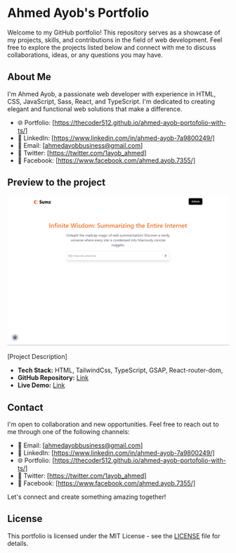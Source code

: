 # Ahmed Ayob's Portfolio

Welcome to my GitHub portfolio! This repository serves as a showcase of my projects, skills, and contributions in the field of web development. Feel free to explore the projects listed below and connect with me to discuss collaborations, ideas, or any questions you may have.

## About Me

I'm Ahmed Ayob, a passionate web developer with experience in HTML, CSS, JavaScript, Sass, React, and TypeScript. I'm dedicated to creating elegant and functional web solutions that make a difference.

-   🌐 Portfolio: [https://thecoder512.github.io/ahmed-ayob-portofolio-with-ts/]
-   💼 LinkedIn: [https://www.linkedin.com/in/ahmed-ayob-7a9800249/]
-   📧 Email: [ahmedayobbusiness@gmail.com]
-   📱 Twitter: [https://twitter.com/1ayob_ahmed]
-   📱 Facebook: [https://www.facebook.com/ahmed.ayob.7355/]

## Preview to the project

![Protofolio Screenshot](./public/preview.png)

[Project Description]

-   **Tech Stack:** HTML, TailwindCss, TypeScript, GSAP, React-router-dom, 
-   **GitHub Repository:** [Link](https://github.com/thecoder512/ahmed-ayob-portofolio-with-ts)
-   **Live Demo:** [Link](https://thecoder512.github.io/ahmed-ayob-portofolio-with-ts/)

## Contact

I'm open to collaboration and new opportunities. Feel free to reach out to me through one of the following channels:

-   📧 Email: [ahmedayobbusiness@gmail.com]
-   💼 LinkedIn: [https://www.linkedin.com/in/ahmed-ayob-7a9800249/]
-   🌐 Portfolio: [https://thecoder512.github.io/ahmed-ayob-portofolio-with-ts/]
-   📱 Twitter: [https://twitter.com/1ayob_ahmed]
-   📱 Facebook: [https://www.facebook.com/ahmed.ayob.7355/]

Let's connect and create something amazing together!

## License

This portfolio is licensed under the MIT License - see the [LICENSE](LICENSE) file for details.
